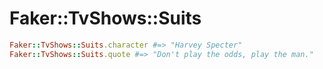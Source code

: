 # Faker::TvShows::Suits

```ruby
Faker::TvShows::Suits.character #=> "Harvey Specter"
Faker::TvShows::Suits.quote #=> "Don't play the odds, play the man."
```
